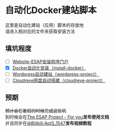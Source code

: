 # 自动化Docker建站脚本
这里是自动化建站（应用）脚本的存放地  
请进入相对应的文件夹获取安装方法  

## 填坑程度
- [ ] [Website-ESAP安装程序门户](https://github.com/AptS-1547/Website-ESAP/tree/master/install-program-portal)
- [x] [Docker自动化安装（install-docker）](https://github.com/AptS-1547/Website-ESAP/tree/master/install-docker)
- [ ] [Wordpress自动建站（wordpress-project）](https://github.com/AptS-1547/Website-ESAP/tree/master/wordpress-project)
- [ ] [Cloudreve网盘自动搭建（cloudreve-project）](https://github.com/AptS-1547/Website-ESAP/tree/master/cloudreve-project)

## 预期
~~预计会在暑假的时候完成这些坑~~  
到时候会在[The ESAP Project - For you](https://esaps.top:8080/)**发布使用文档**  
并且同步在[@Bilibili:AptS_1547](https://space.bilibili.com/565726319)**发布视频教程**